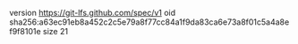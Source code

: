 version https://git-lfs.github.com/spec/v1
oid sha256:a63ec91eb8a452c2c5e79a8f77cc84a1f9da83ca6e73a8f01c5a4a8ef9f8101e
size 21
